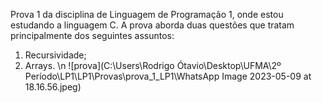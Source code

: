 Prova 1 da disciplina de Linguagem de Programação 1, onde estou estudando a linguagem C. A prova aborda duas questões que tratam principalmente dos seguintes assuntos:
1. Recursividade;
2. Arrays.
\n
![prova](C:\Users\Rodrigo Ótavio\Desktop\UFMA\2º Período\LP1\LP1\Provas\prova_1_LP1\WhatsApp Image 2023-05-09 at 18.16.56.jpeg)
